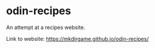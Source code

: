 # odin-recipes
An attempt at a recipes website.

Link to website: https://mkdirgame.github.io/odin-recipes/
